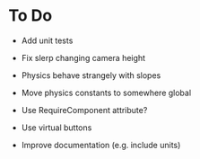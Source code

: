 # To Do

 - Add unit tests

 - Fix slerp changing camera height

 - Physics behave strangely with slopes

 - Move physics constants to somewhere global

 - Use RequireComponent attribute?

 - Use virtual buttons

 - Improve documentation (e.g. include units)
